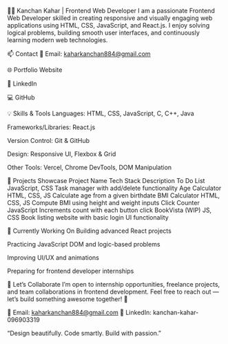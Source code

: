 👩‍💻 Kanchan Kahar | Frontend Web Developer
I am a passionate Frontend Web Developer skilled in creating responsive and visually engaging web applications using HTML, CSS, JavaScript, and React.js.
I enjoy solving logical problems, building smooth user interfaces, and continuously learning modern web technologies.

📫 Contact
📧 Email: kaharkanchan884@gmail.com

🌐 Portfolio Website

💼 LinkedIn

💻 GitHub

💡 Skills & Tools
Languages: HTML, CSS, JavaScript, C, C++, Java

Frameworks/Libraries: React.js

Version Control: Git & GitHub

Design: Responsive UI, Flexbox & Grid

Other Tools: Vercel, Chrome DevTools, DOM Manipulation

🚀 Projects Showcase
Project Name	Tech Stack	Description
To Do List	JavaScript, CSS	Task manager with add/delete functionality
Age Calculator	HTML, CSS, JS	Calculate age from a given birthdate
BMI Calculator	HTML, CSS, JS	Compute BMI using height and weight inputs
Click Counter	JavaScript	Increments count with each button click
BookVista (WIP)	JS, CSS	Book listing website with basic login UI functionality

🌟 Currently Working On
Building advanced React projects

Practicing JavaScript DOM and logic-based problems

Improving UI/UX and animations

Preparing for frontend developer internships

🤝 Let’s Collaborate
I’m open to internship opportunities, freelance projects, and team collaborations in frontend development.
Feel free to reach out — let’s build something awesome together! 🚀

📩 Email: kaharkanchan884@gmail.com
📎 LinkedIn: kanchan-kahar-096903319

“Design beautifully. Code smartly. Build with passion.”
